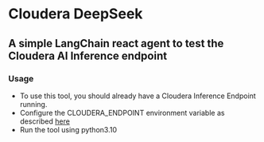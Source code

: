 # Cloudera DeepSeek

## A simple LangChain react agent to test the Cloudera AI Inference endpoint

### Usage
* To use this tool, you should already have a Cloudera Inference Endpoint running.
* Configure the CLOUDERA_ENDPOINT environment variable as described [here](https://docs.cloudera.com/machine-learning/cloud/ai-inference/topics/ml-caii-inference-using-openai-phython-sdk-session.html)
* Run the tool using python3.10